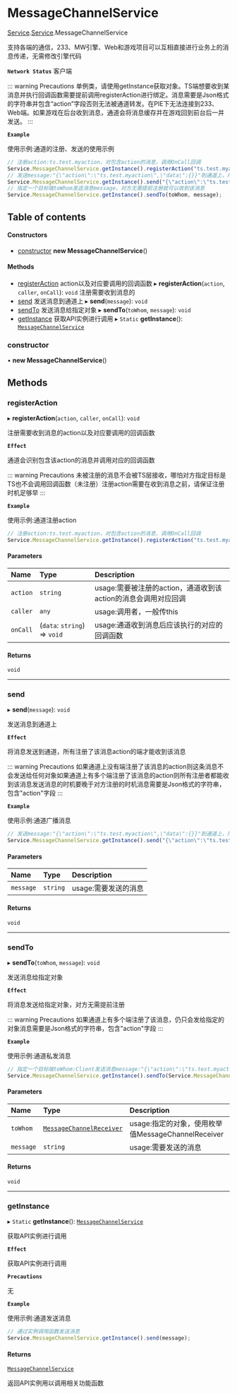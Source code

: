 # MessageChannelService <Badge type="tip" text="^Class" />

[Service](../modules/Service.md).[Service](../modules/Service.Service.md).MessageChannelService

支持各端的通信，233、MW引擎、Web和游戏项目可以互相直接进行业务上的消息传递，无需修改引擎代码

**`Network Status`** 客户端

::: warning Precautions
单例类，请使用getInstance获取对象。TS端想要收到某消息并执行回调函数需要提前调用registerAction进行绑定。消息需要是Json格式的字符串并包含“action”字段否则无法被通道转发。在PIE下无法连接到233、Web端。如果游戏在后台收到消息，通道会将消息缓存并在游戏回到前台后一并发送。
:::

**`Example`**

使用示例:通道的注册、发送的使用示例
```ts
// 注册action:ts.test.myaction，对包含action的消息，调用OnCall回调
Service.MessageChannelService.getInstance().registerAction("ts.test.myaction", this, OnCall);
// 发送message:"{\"action\":\"ts.test.myaction\",\"data\":{}}"到通道上，所有注册了该消息中action的端才可以收到该消息
Service.MessageChannelService.getInstance().send("{\"action\":\"ts.test.myaction\",\"data\":{}}");
// 指定一个目标端toWhom发送消息message，对方无需提前注册就可以收到该消息
Service.MessageChannelService.getInstance().sendTo(toWhom, message);
```

## Table of contents

#### Constructors

- [constructor](Service.Service.MessageChannelService.md#constructor) **new MessageChannelService**()


#### Methods

- [registerAction](Service.Service.MessageChannelService.md#registeraction) action以及对应要调用的回调函数 ▸ **registerAction**(`action`, `caller`, `onCall`): `void` 注册需要收到消息的
- [send](Service.Service.MessageChannelService.md#send) 发送消息到通道上 ▸ **send**(`message`): `void`
- [sendTo](Service.Service.MessageChannelService.md#sendto) 发送消息给指定对象 ▸ **sendTo**(`toWhom`, `message`): `void`
- [getInstance](Service.Service.MessageChannelService.md#getinstance) 获取API实例进行调用 ▸ `Static` **getInstance**(): [`MessageChannelService`](Service.Service.MessageChannelService.md) 

### constructor

• **new MessageChannelService**()

## Methods

### registerAction

▸ **registerAction**(`action`, `caller`, `onCall`): `void`

注册需要收到消息的action以及对应要调用的回调函数

**`Effect`**

通道会识别包含该action的消息并调用对应的回调函数

::: warning Precautions
未被注册的消息不会被TS层接收，哪怕对方指定目标是TS也不会调用回调函数（未注册）注册action需要在收到消息之前，请保证注册时机足够早
:::

**`Example`**

使用示例:通道注册action
```ts
// 注册action:ts.test.myaction，对包含action的消息，调用OnCall回调
Service.MessageChannelService.getInstance().registerAction("ts.test.myaction", this, OnCall);
```

#### Parameters

| Name | Type | Description |
| :------ | :------ | :------ |
| `action` | `string` | usage:需要被注册的action，通道收到该action的消息会调用对应回调 |
| `caller` | `any` | usage:调用者，一般传this |
| `onCall` | (`data`: `string`) => `void` | usage:通道收到消息后应该执行的对应的回调函数 |

#### Returns

`void`

___

### send

▸ **send**(`message`): `void`

发送消息到通道上

**`Effect`**

将消息发送到通道，所有注册了该消息action的端才能收到该消息

::: warning Precautions
如果通道上没有端注册了该消息的action则这条消息不会发送给任何对象如果通道上有多个端注册了该消息的action则所有注册者都能收到该消息发送消息的时机要晚于对方注册的时机消息需要是Json格式的字符串，包含"action"字段
:::

**`Example`**

使用示例:通道广播消息
```ts
// 发送message:"{\"action\":\"ts.test.myaction\",\"data\":{}}"到通道上，所有注册了该消息中action的端才可以收到该消息
Service.MessageChannelService.getInstance().send("{\"action\":\"ts.test.myaction\",\"data\":{}}");
```

#### Parameters

| Name | Type | Description |
| :------ | :------ | :------ |
| `message` | `string` | usage:需要发送的消息 |

#### Returns

`void`

___

### sendTo

▸ **sendTo**(`toWhom`, `message`): `void`

发送消息给指定对象

**`Effect`**

将消息发送给指定对象，对方无需提前注册

::: warning Precautions
如果通道上有多个端注册了该消息，仍只会发给指定的对象消息需要是Json格式的字符串，包含"action"字段
:::

**`Example`**

使用示例:通道私发消息
```ts
// 指定一个目标端toWhom:Client发送消息message:"{\"action\":\"ts.test.myaction\",\"data\":{}}"，对方无需提前注册就可以收到该消息
Service.MessageChannelService.getInstance().sendTo(Service.MessageChannelReceiver.Client, "{\"action\":\"ts.test.myaction\",\"data\":{}}");
```

#### Parameters

| Name | Type | Description |
| :------ | :------ | :------ |
| `toWhom` | [`MessageChannelReceiver`](../enums/Service.Service.MessageChannelReceiver.md) | usage:指定的对象，使用枚举值MessageChannelReceiver |
| `message` | `string` | usage:需要发送的消息 |

#### Returns

`void`

___

### getInstance

▸ `Static` **getInstance**(): [`MessageChannelService`](Service.Service.MessageChannelService.md)

获取API实例进行调用

**`Effect`**

获取API实例进行调用

**`Precautions`**

无

**`Example`**

使用示例:通道发送消息
```ts
// 通过实例调用函数发送消息
Service.MessageChannelService.getInstance().send(message);
```

#### Returns

[`MessageChannelService`](Service.Service.MessageChannelService.md)

返回API实例用以调用相关功能函数
